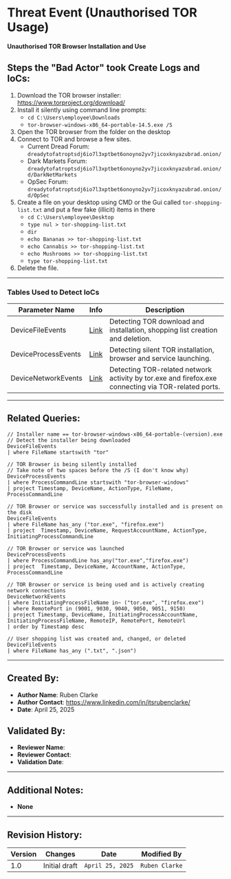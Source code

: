 # Threat Event (Unauthorised TOR Usage)
**Unauthorised TOR Browser Installation and Use**

## Steps the "Bad Actor" took Create Logs and IoCs:
1. Download the TOR browser installer: https://www.torproject.org/download/
2. Install it silently using command line prompts: 
   - ```cd C:\Users\employee\Downloads```
   - ```tor-browser-windows-x86_64-portable-14.5.exe /S```
4. Open the TOR browser from the folder on the desktop
5. Connect to TOR and browse a few sites.
   - Current Dread Forum: ```dreadytofatroptsdj6io7l3xptbet6onoyno2yv7jicoxknyazubrad.onion/```
   - Dark Markets Forum: ```dreadytofatroptsdj6io7l3xptbet6onoyno2yv7jicoxknyazubrad.onion/d/DarkNetMarkets```
   - OpSec Forum: ```dreadytofatroptsdj6io7l3xptbet6onoyno2yv7jicoxknyazubrad.onion/d/OpSec```
6. Create a file on your desktop using CMD or the Gui called ```tor-shopping-list.txt``` and put a few fake (illicit) items in there
    - ```cd C:\Users\employee\Desktop```
    - ```type nul > tor-shopping-list.txt```
    - ```dir```
    - ```echo Bananas >> tor-shopping-list.txt```
    - ```echo Cannabis >> tor-shopping-list.txt```
    - ```echo Mushrooms >> tor-shopping-list.txt```
    - ```type tor-shopping-list.txt```
8. Delete the file.

---

### Tables Used to Detect IoCs

| **Parameter Name**     | **Info** | **Description**                                                                                                             
|------------------------|----------|--------------------------------------------------------------------------------------------------------------------------|
| DeviceFileEvents       | [Link](https://learn.microsoft.com/en-us/defender-xdr/advanced-hunting-deviceinfo-table)       | Detecting TOR download and installation, shopping list creation and deletion.                                           |
| DeviceProcessEvents    | [Link](https://learn.microsoft.com/en-us/defender-xdr/advanced-hunting-deviceinfo-table)       | Detecting silent TOR installation, browser and service launching.                                                       |
| DeviceNetworkEvents    | [Link](https://learn.microsoft.com/en-us/defender-xdr/advanced-hunting-devicenetworkevents-table) | Detecting TOR-related network activity by tor.exe and firefox.exe connecting via TOR-related ports.                     |

---

## Related Queries:
```kql
// Installer name == tor-browser-windows-x86_64-portable-(version).exe
// Detect the installer being downloaded
DeviceFileEvents
| where FileName startswith "tor"

// TOR Browser is being silently installed
// Take note of two spaces before the /S (I don't know why)
DeviceProcessEvents
| where ProcessCommandLine startswith "tor-browser-windows"
| project Timestamp, DeviceName, ActionType, FileName, ProcessCommandLine

// TOR Browser or service was successfully installed and is present on the disk
DeviceFileEvents
| where FileName has_any ("tor.exe", "firefox.exe")
| project  Timestamp, DeviceName, RequestAccountName, ActionType, InitiatingProcessCommandLine

// TOR Browser or service was launched
DeviceProcessEvents
| where ProcessCommandLine has_any("tor.exe","firefox.exe")
| project  Timestamp, DeviceName, AccountName, ActionType, ProcessCommandLine

// TOR Browser or service is being used and is actively creating network connections
DeviceNetworkEvents
| where InitiatingProcessFileName in~ ("tor.exe", "firefox.exe")
| where RemotePort in (9001, 9030, 9040, 9050, 9051, 9150)
| project Timestamp, DeviceName, InitiatingProcessAccountName, InitiatingProcessFileName, RemoteIP, RemotePort, RemoteUrl
| order by Timestamp desc

// User shopping list was created and, changed, or deleted
DeviceFileEvents
| where FileName has_any (".txt", ".json")
```
---

## Created By:
- **Author Name**: Ruben Clarke
- **Author Contact**: https://www.linkedin.com/in/itsrubenclarke/
- **Date**: April 25, 2025

## Validated By:
- **Reviewer Name**: 
- **Reviewer Contact**: 
- **Validation Date**: 

---

## Additional Notes:
- **None**

---

## Revision History:
| **Version** | **Changes**                   | **Date**         | **Modified By**   |
|-------------|-------------------------------|------------------|-------------------|
| 1.0         | Initial draft                  | `April 25, 2025`  | `Ruben Clarke` 
